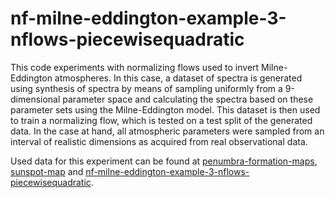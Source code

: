 # nf-milne-eddington-example-3-nflows-piecewisequadratic
This code experiments with normalizing flows used to invert Milne-Eddington atmospheres. In this case, a dataset of spectra is generated using synthesis of spectra by means of sampling uniformly from a 9-dimensional parameter space and calculating the spectra based on these parameter sets using the Milne-Eddington model. This dataset is then used to train a normalizing flow, which is tested on a test split of the generated data. In the case at hand, all atmospheric parameters were sampled from an interval of realistic dimensions as acquired from real observational data.

Used data for this experiment can be found at [penumbra-formation-maps](https://drive.google.com/drive/folders/1-W3vCJC4gEsQWW0pzwF8PbQ3erE0eGPI?usp=drive_link/), [sunspot-map](https://drive.google.com/drive/folders/1AM6oA1mLYQ_DtIlSv52aYXDNDTygRQyq?usp=drive_link) and [nf-milne-eddington-example-3-nflows-piecewisequadratic](https://drive.google.com/drive/folders/17FkShyUETMIkyUseLy7FioOMvbS_F5XE?usp=drive_link).
